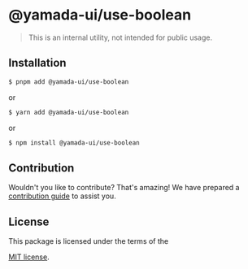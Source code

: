 # @yamada-ui/use-boolean

> This is an internal utility, not intended for public usage.

## Installation

```sh
$ pnpm add @yamada-ui/use-boolean
```

or

```sh
$ yarn add @yamada-ui/use-boolean
```

or

```sh
$ npm install @yamada-ui/use-boolean
```

## Contribution

Wouldn't you like to contribute? That's amazing! We have prepared a [contribution guide](https://github.com/yamada-ui/yamada-ui/blob/main/CONTRIBUTING.md) to assist you.

## License

This package is licensed under the terms of the

[MIT license](https://github.com/yamada-ui/yamada-ui/blob/main/LICENSE).
